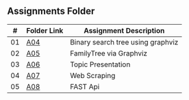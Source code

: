 ##  Assignments Folder

|   #   | Folder Link | Assignment Description |
| :---: | ----------- | ---------------------- |
|    01 |  [A04](https://github.com/SaiNeeraj2503/4883-SoftwareTools-Neeraj/tree/main/Assignments/A04)| Binary search tree using graphviz| 
|    02 |  [A05](https://github.com/SaiNeeraj2503/4883-SoftwareTools-Neeraj/tree/main/Assignments/A05)| FamilyTree via Graphviz| 
|    03 |  [A06](https://github.com/SaiNeeraj2503/4883-SoftwareTools-Neeraj/tree/main/Assignments/A06)| Topic Presentation| 
|    04 |  [A07](https://github.com/SaiNeeraj2503/4883-SoftwareTools-Neeraj/tree/main/Assignments/A07)| Web Scraping| 
|    05 |  [A08](https://github.com/SaiNeeraj2503/4883-SoftwareTools-Neeraj/tree/main/Assignments/A08)| FAST Api| 

